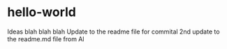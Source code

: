 # hello-world
Ideas blah blah blah
Update to the readme file for commital
2nd update to the readme.md file from Al

